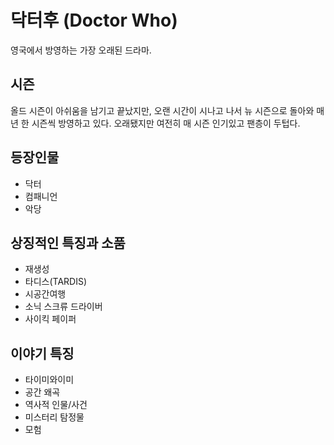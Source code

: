 # 닥터후 (Doctor Who)
 영국에서 방영하는 가장 오래된 드라마.
 
## 시즌
 올드 시즌이 아쉬움을 남기고 끝났지만, 오랜 시간이 시나고 나서 뉴 시즌으로 돌아와 매년 한 시즌씩 방영하고 있다. 오래됐지만 여전히 매 시즌 인기있고 팬층이 두텁다.

## 등장인물
- 닥터
- 컴패니언
- 악당

## 상징적인 특징과 소품
- 재생성
- 타디스(TARDIS)
- 시공간여행
- 소닉 스크류 드라이버
- 사이킥 페이퍼

## 이야기 특징
- 타이미와이미
- 공간 왜곡
- 역사적 인물/사건
- 미스터리 탐정물
- 모험

